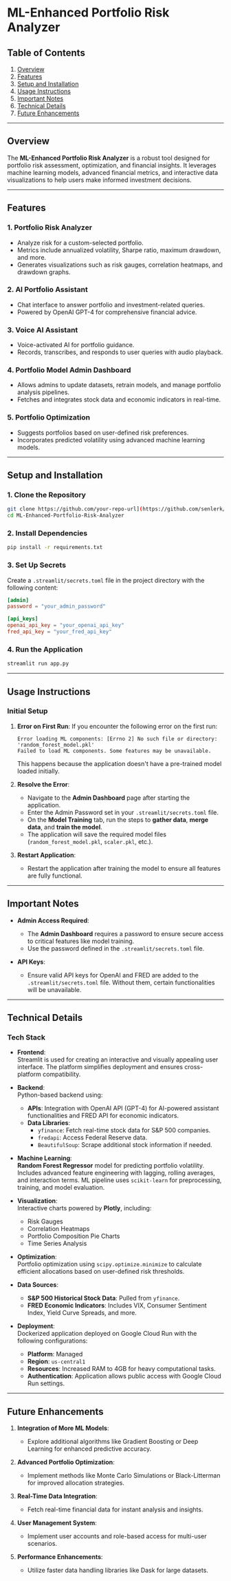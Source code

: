 # **ML-Enhanced Portfolio Risk Analyzer**

## **Table of Contents**
1. [Overview](#overview)
2. [Features](#features)
3. [Setup and Installation](#setup-and-installation)
4. [Usage Instructions](#usage-instructions)
5. [Important Notes](#important-notes)
6. [Technical Details](#technical-details)
7. [Future Enhancements](#future-enhancements)

---

## **Overview**
The **ML-Enhanced Portfolio Risk Analyzer** is a robust tool designed for portfolio risk assessment, optimization, and financial insights. It leverages machine learning models, advanced financial metrics, and interactive data visualizations to help users make informed investment decisions.

---

## **Features**
### 1. **Portfolio Risk Analyzer**
   - Analyze risk for a custom-selected portfolio.
   - Metrics include annualized volatility, Sharpe ratio, maximum drawdown, and more.
   - Generates visualizations such as risk gauges, correlation heatmaps, and drawdown graphs.

### 2. **AI Portfolio Assistant**
   - Chat interface to answer portfolio and investment-related queries.
   - Powered by OpenAI GPT-4 for comprehensive financial advice.

### 3. **Voice AI Assistant**
   - Voice-activated AI for portfolio guidance.
   - Records, transcribes, and responds to user queries with audio playback.

### 4. **Portfolio Model Admin Dashboard**
   - Allows admins to update datasets, retrain models, and manage portfolio analysis pipelines.
   - Fetches and integrates stock data and economic indicators in real-time.

### 5. **Portfolio Optimization**
   - Suggests portfolios based on user-defined risk preferences.
   - Incorporates predicted volatility using advanced machine learning models.

---

## **Setup and Installation**
### 1. Clone the Repository
```bash
git clone https://github.com/your-repo-url](https://github.com/senlerk/ML-Enhanced-Portfolio-Risk-Analyzer
cd ML-Enhanced-Portfolio-Risk-Analyzer
```

### 2. Install Dependencies
```bash
pip install -r requirements.txt
```

### 3. Set Up Secrets
Create a `.streamlit/secrets.toml` file in the project directory with the following content:
```toml
[admin]
password = "your_admin_password"

[api_keys]
openai_api_key = "your_openai_api_key"
fred_api_key = "your_fred_api_key"
```

### 4. Run the Application
```bash
streamlit run app.py
```

---

## **Usage Instructions**
### Initial Setup
1. **Error on First Run**:
   If you encounter the following error on the first run:
   ```
   Error loading ML components: [Errno 2] No such file or directory: 'random_forest_model.pkl'
   Failed to load ML components. Some features may be unavailable.
   ```
   This happens because the application doesn't have a pre-trained model loaded initially.

2. **Resolve the Error**:
   - Navigate to the **Admin Dashboard** page after starting the application.
   - Enter the Admin Password set in your `.streamlit/secrets.toml` file.
   - On the **Model Training** tab, run the steps to **gather data**, **merge data**, and **train the model**.
   - The application will save the required model files (`random_forest_model.pkl`, `scaler.pkl`, etc.).

3. **Restart Application**:
   - Restart the application after training the model to ensure all features are fully functional.

---

## **Important Notes**
- **Admin Access Required**:
   - The **Admin Dashboard** requires a password to ensure secure access to critical features like model training.
   - Use the password defined in the `.streamlit/secrets.toml` file.

- **API Keys**:
   - Ensure valid API keys for OpenAI and FRED are added to the `.streamlit/secrets.toml` file. Without them, certain functionalities will be unavailable.

---

## **Technical Details**
### **Tech Stack**
- **Frontend**:  
  Streamlit is used for creating an interactive and visually appealing user interface. The platform simplifies deployment and ensures cross-platform compatibility.
  
- **Backend**:  
  Python-based backend using:
  - **APIs**: Integration with OpenAI API (GPT-4) for AI-powered assistant functionalities and FRED API for economic indicators.
  - **Data Libraries**: 
    - `yfinance`: Fetch real-time stock data for S&P 500 companies.
    - `fredapi`: Access Federal Reserve data.
    - `BeautifulSoup`: Scrape additional stock information if needed.
    
- **Machine Learning**:  
  **Random Forest Regressor** model for predicting portfolio volatility. Includes advanced feature engineering with lagging, rolling averages, and interaction terms. ML pipeline uses `scikit-learn` for preprocessing, training, and model evaluation.

- **Visualization**:  
  Interactive charts powered by **Plotly**, including:
  - Risk Gauges
  - Correlation Heatmaps
  - Portfolio Composition Pie Charts
  - Time Series Analysis

- **Optimization**:  
  Portfolio optimization using `scipy.optimize.minimize` to calculate efficient allocations based on user-defined risk thresholds.

- **Data Sources**:
  - **S&P 500 Historical Stock Data**: Pulled from `yfinance`.
  - **FRED Economic Indicators**: Includes VIX, Consumer Sentiment Index, Yield Curve Spreads, and more.

- **Deployment**:  
  Dockerized application deployed on Google Cloud Run with the following configurations:
  - **Platform**: Managed
  - **Region**: `us-central1`
  - **Resources**: Increased RAM to 4GB for heavy computational tasks.
  - **Authentication**: Application allows public access with Google Cloud Run settings.

---

## **Future Enhancements**
1. **Integration of More ML Models**:
   - Explore additional algorithms like Gradient Boosting or Deep Learning for enhanced predictive accuracy.

2. **Advanced Portfolio Optimization**:
   - Implement methods like Monte Carlo Simulations or Black-Litterman for improved allocation strategies.

3. **Real-Time Data Integration**:
   - Fetch real-time financial data for instant analysis and insights.

4. **User Management System**:
   - Implement user accounts and role-based access for multi-user scenarios.

5. **Performance Enhancements**:
   - Utilize faster data handling libraries like Dask for large datasets.
